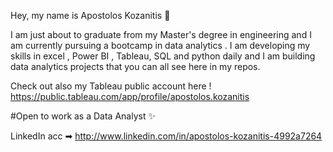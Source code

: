 Hey, my name is Apostolos Kozanitis 👋

I am just about to graduate from my Master's degree in engineering and I am currently pursuing a bootcamp in data analytics . 
I am developing my skills in  excel , Power BI , Tableau, SQL and python daily and I am building data analytics projects that you can all see here in my repos.

Check out also my Tableau public account here ! https://public.tableau.com/app/profile/apostolos.kozanitis

#Open to work as a Data Analyst ✨

LinkedIn acc ➡︎ http://www.linkedin.com/in/apostolos-kozanitis-4992a7264

<!---
apkozanitis/apkozanitis is a ✨ special ✨ repository because its `README.md` (this file) appears on your GitHub profile.
You can click the Preview link to take a look at your changes.
--->
